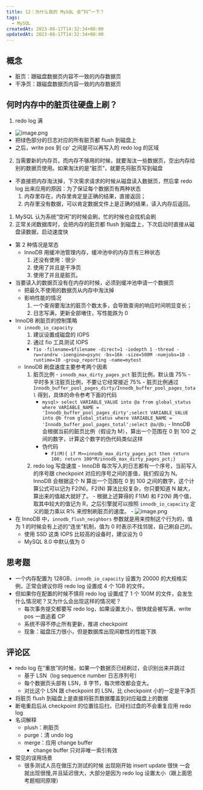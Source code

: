 ```yaml
---
title: 12｜为什么我的 MySQL 会“抖”一下？
tags:
  - MySQL
createdAt: 2023-08-17T14:32:34+08:00
updatedAt: 2023-08-17T14:32:34+08:00
---
```


## 概念

- 脏页：跟磁盘数据页内容不一致的内存数据页
- 干净页：跟磁盘数据页内容一致的内存数据页

## 何时内存中的脏页往硬盘上刷？

1. redo log 满
  - ![image.png](https://cdn.jsdelivr.net/gh/11ze/static/images/mysql45-12-1.png)
  - 把绿色部分的日志对应的所有脏页都 flush 到磁盘上
  - 之后，write pos 到 cp' 之间是可以再写入的 redo log 的区域
2. 当需要新的内存页，而内存不够用的时候，就要淘汰一些数据页，空出内存给别的数据页使用。如果淘汰的是“脏页”，就要先将脏页写到磁盘
- 不直接把内存淘汰掉，下次需求请求的时候从磁盘读入数据页，然后拿 redo log 出来应用的原因：为了保证每个数据页有两种状态
    1. 内存里存在，内存里肯定是正确的结果，直接返回；
    2. 内存里没有数据，可以肯定数据文件上是正确的结果，读入内存后返回。
1. MySQL 认为系统“空闲”的时候会刷，忙的时候也会找机会刷
2. 正常关闭数据库时，会把内存的脏页都 flush 到磁盘上，下次启动时直接从磁盘读数据，启动速度快

- 第 2 种情况是常态
  - InnoDB 用缓冲池管理内存，缓冲池中的内存页有三种状态
    1. 还没有使用：很少
    2. 使用了并且是干净页
    3. 使用了并且是脏页。
- 当要读入的数据页没有在内存的时候，必须到缓冲池申请一个数据页
    - 把最久不使用的数据页从内存中淘汰掉
    - 影响性能的情况
      1. 一个查询要淘汰的脏页个数太多，会导致查询的响应时间明显变长；
      2. 日志写满，更新全部堵住，写性能跌为 0
- InnoDB 刷脏页的控制策略
  - `innodb_io_capacity`
    1. 建议设置成磁盘的 IOPS
    2. 通过 fio 工具测试 IOPS
      - `fio -filename=$filename -direct=1 -iodepth 1 -thread -rw=randrw -ioengine=psync -bs=16k -size=500M -numjobs=10 -runtime=10 -group_reporting -name=mytest`
  - InnoDB 刷盘速度主要参考两个因素
      1. 脏页比例
        - `innodb_max_dirty_pages_pct` 脏页比例，默认值 75%
        - 平时多关注脏页比例，不要让它经常接近 75%
        - 脏页比例通过 `Innodb_buffer_pool_pages_dirty/Innodb_buffer_pool_pages_total` 得到，具体的命令参考下面的代码
          - `mysql> select VARIABLE_VALUE into @a from global_status where VARIABLE_NAME = 'Innodb_buffer_pool_pages_dirty';select VARIABLE_VALUE into @b from global_status where VARIABLE_NAME = 'Innodb_buffer_pool_pages_total';select @a/@b;`
        - InnoDB 会根据当前的脏页比例（假设为 M），算出一个范围在 0 到 100 之间的数字，计算这个数字的伪代码类似这样
          - 伪代码
            - `F1(M){ if M>=innodb_max_dirty_pages_pct then return 100; return 100*M/innodb_max_dirty_pages_pct;}`
      2. redo log 写盘速度
        - InnoDB 每次写入的日志都有一个序号，当前写入的序号跟 checkpoint 对应的序号之间的差值，我们假设为 N。InnoDB 会根据这个 N 算出一个范围在 0 到 100 之间的数字，这个计算公式可以记为 F2(N)。F2(N) 算法比较复杂，你只要知道 N 越大，算出来的值越大就好了。
        - 根据上述算得的 F1(M) 和 F2(N) 两个值，取其中较大的值记为 R，之后引擎就可以按照 `innodb_io_capacity` 定义的能力乘以 R% 来控制刷脏页的速度。
        - ![image.png](https://cdn.jsdelivr.net/gh/11ze/static/images/mysql45-12-2.png)
- 在 InnoDB 中，`innodb_flush_neighbors` 参数就是用来控制这个行为的，值为 1 的时候会有上述的“连坐”机制，值为 0 时表示不找邻居，自己刷自己的。
  - 使用 SSD 这类 IOPS 比较高的设备时，建议设为 0
  - MySQL 8.0 中默认值为 0

## 思考题

- 一个内存配置为 128GB、`innodb_io_capacity` 设置为 20000 的大规格实例，正常会建议你将 redo log 设置成 4 个 1GB 的文件。
- 但如果你在配置的时候不慎将 redo log 设置成了 1 个 100M 的文件，会发生什么情况呢？又为什么会出现这样的情况呢？
  - 每次事务提交都要写 redo log，如果设置太小，很快就会被写满，write pos 一直追着 CP
  - 系统不得不停止所有更新，推进 checkpoint
  - 现象：磁盘压力很小，但是数据库出现间歇性的性能下跌

## 评论区

- redo log 在“重放”的时候，如果一个数据页已经刷过，会识别出来并跳过
  - 基于 LSN（log sequence number 日志序列号）
  - 每个数据页头部有 LSN，8 字节，每次修改都会变大。
  - 对比这个 LSN 跟 checkpoint 的 LSN，比 checkpoint 小的一定是干净页
- 将脏页 flush 到磁盘上是直接将脏页数据覆盖到对应磁盘上的数据
- 断电重启后从 checkpoint 的位置往后扫，已经扫过盘的不会重复应用 redo log
- 名词解释
  - plush：刷脏页
  - purge：清 undo log
  - merge：应用 change buffer
    - change buffer 只对非唯一索引有效
- 常见的误用场景
  - 很多测试人员在做压力测试的时候 出现刚开始 insert update 很快 一会 就出现很慢,并且延迟很大，大部分是因为 redo log 设置太小（跟上面思考题相同原理）
